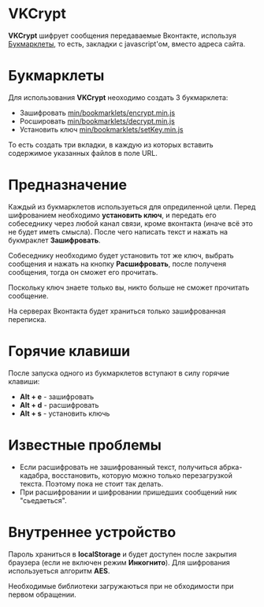 VKCrypt
========

**VKCrypt** шифрует сообщения передаваемые Вконтакте, используя [Букмарклеты](//ru.wikipedia.org/wiki/%D0%91%D1%83%D0%BA%D0%BC%D0%B0%D1%80%D0%BA%D0%BB%D0%B5%D1%82 "Букмарклет"),
то есть, закладки с javascript'ом, вместо адреса сайта.

Букмарклеты
========
Для использования **VKCrypt** неоходимо создать 3 букмарклета:
- Зашифровать [min/bookmarklets/encrypt.min.js](//raw.github.com/coderaiser/vkcrypt/master/min/bookmarlkets/encrypt.min.js)
- Росшировать [min/bookmarklets/decrypt.min.js](//github.com/coderaiser/vkcrypt/raw/master/min/bookmarlkets/decrypt.min.js)
- Установить ключ [min/bookmarklets/setKey.min.js](//github.com/coderaiser/vkcrypt/raw/master/min/bookmarlkets/setKey.min.js)

То есть создать три вкладки, в каждую из которых вставить содержимое указанных файлов в поле URL.

Предназначение
========
Каждый из букмарклетов используеться для опредиленной цели. Перед шифрованием необходимо **установить ключ**, и передать
его собеседнику через любой канал связи, кроме вконтакта (иначе всё это не будет иметь смысла).
После чего написать текст и нажать на букмраклет **Зашифровать**.

Собеседнику необходимо будет установить тот же ключ, выбрать сообщения и
нажать на кнопку **Расшифровать**, после полученя сообщения,
тогда он сможет его прочитать.

Поскольку ключ знаете только вы, никто больше не сможет прочитать сообщение.

На серверах Вконтакта будет храниться только зашифрованная переписка.

Горячие клавиши
========
После запуска одного из букмарклетов вступают в силу горячие клавиши:
- **Alt  + e**          - зашифровать
- **Alt  + d**          - расшифровать
- **Alt  + s**          - установить ключь

Известные проблемы
========
- Если расшифровать не зашифрованный текст, получиться абрка-кадабра, восстановить,
которую можно только перезагрузкой текста. Поэтому пока не стоит так делать.
- При расшифровании и шифровании пришедших сообщений ник "сьедаеться".

Внутреннее устройство
========
Пароль храниться в **localStorage** и будет доступен после закрытия браузера
(если не включен режим **Инкогнито**). Для шифрования используеться алгоритм **AES**.

Необходимые библиотеки загружаються при не обходимости при первом обращении.